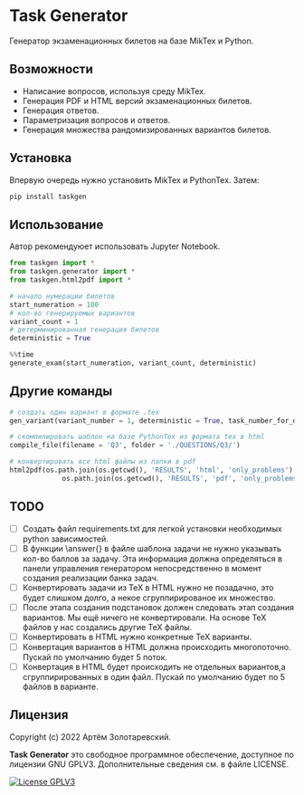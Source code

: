 Task Generator
===========

Генератор экзаменационных билетов на базе MikTex и Python.

Возможности
----------
- Написание вопросов, используя среду MikTex.
- Генерация PDF и HTML версий экзаменационных билетов.
- Генерация ответов.
- Параметризация вопросов и ответов.
- Генерация множества рандомизированных вариантов билетов.

Установка
----------

Впервую очередь нужно установить MikTex и PythonTex. Затем:

```python
pip install taskgen
```

Использование
----------
Автор рекомендуюет использовать Jupyter Notebook.

```python
from taskgen import *
from taskgen.generator import *
from taskgen.html2pdf import *

# начало нумерации билетов
start_numeration = 100
# кол-во генерируемых вариантов
variant_count = 1
# детерминированная генерация билетов
deterministic = True

%%time
generate_exam(start_numeration, variant_count, deterministic)
```

Другие команды
----------
```python
# создать один вариант в формате .tex
gen_variant(variant_number = 1, deterministic = True, task_number_for_deterministic=0)
```
```python
# cкомпилировать шаблон на базе PythonTex из формата tex в html
compile_file(filename = 'Q3', folder = './QUESTIONS/Q3/')
```
```python
# конвертировать все html файлы из папки в pdf
html2pdf(os.path.join(os.getcwd(), 'RESULTS', 'html', 'only_problems'), \
             os.path.join(os.getcwd(), 'RESULTS', 'pdf', 'only_problems'), in_one_page=True)
```

TODO
----------
- [ ] Создать файл requirements.txt для легкой установки необходимых python зависимостей.
- [ ] В функции \answer{} в файле шаблона задачи не нужно указывать кол-во баллов за задачу. Эта информация должна определяться в панели управления генератором непосредственно в момент создания реализации банка задач.
- [ ] Конвертировать задачи из TeX в HTML нужно не позадачно, это будет слишком долго, а некое сгруппирированое их множество. 
- [ ] После этапа создания подстановок должен следовать этап создания вариантов. Мы ещё ничего не конвертировали. На основе TeX файлов у нас создались другие ТеХ файлы.
- [ ] Конвертировать в HTML нужно конкретные TeX варианты. 
- [ ] Конвертация вариантов в HTML должна происходить многопоточно. Пускай по умолчанию будет 5 поток. 
- [ ] Конвертация в HTML будет происходить не отдельных вариантов,а сгруппирированных в один файл. Пускай по умолчанию будет по 5 файлов в варианте.

Лицензия
-------

Copyright (c) 2022 Артём Золотаревский.

**Task Generator** это свободное программное обеспечение, доступное по лицензии GNU GPLV3. Дополнительные
сведения см. в файле LICENSE.

[![License GPLV3](http://img.shields.io/badge/license-GPLV3-green.svg?style=flat)](https://github.com/metrazlot/taskgen/blob/main/LICENSE)
